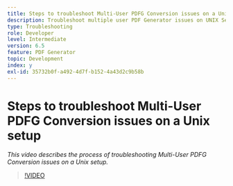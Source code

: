 ```yaml
---
title: Steps to troubleshoot Multi-User PDFG Conversion issues on a Unix setup
description: Troubleshoot multiple user PDF Generator issues on UNIX Setup.
type: Troubleshooting
role: Developer
level: Intermediate
version: 6.5
feature: PDF Generator
topic: Development
index: y
exl-id: 35732b0f-a492-4d7f-b152-4a43d2c9b58b
---
```


# Steps to troubleshoot Multi-User PDFG Conversion issues on a Unix setup

*This video describes the process of troubleshooting Multi-User PDFG Conversion issues on a Unix setup.*

>[!VIDEO](https://video.tv.adobe.com/v/335549?quality=12&learn=on)
